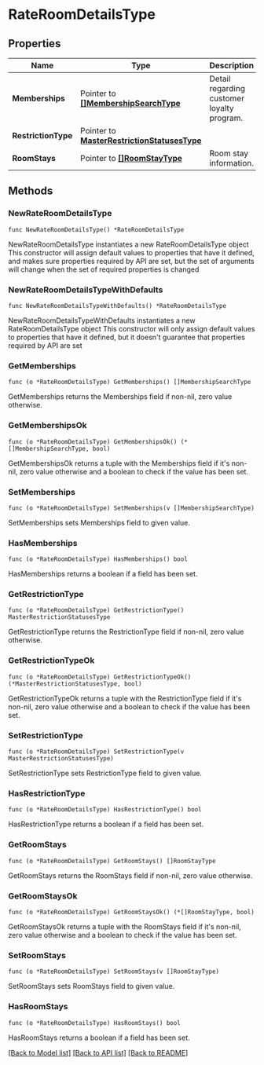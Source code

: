 # RateRoomDetailsType

## Properties

Name | Type | Description | Notes
------------ | ------------- | ------------- | -------------
**Memberships** | Pointer to [**[]MembershipSearchType**](MembershipSearchType.md) | Detail regarding customer loyalty program. | [optional] 
**RestrictionType** | Pointer to [**MasterRestrictionStatusesType**](MasterRestrictionStatusesType.md) |  | [optional] 
**RoomStays** | Pointer to [**[]RoomStayType**](RoomStayType.md) | Room stay information. | [optional] 

## Methods

### NewRateRoomDetailsType

`func NewRateRoomDetailsType() *RateRoomDetailsType`

NewRateRoomDetailsType instantiates a new RateRoomDetailsType object
This constructor will assign default values to properties that have it defined,
and makes sure properties required by API are set, but the set of arguments
will change when the set of required properties is changed

### NewRateRoomDetailsTypeWithDefaults

`func NewRateRoomDetailsTypeWithDefaults() *RateRoomDetailsType`

NewRateRoomDetailsTypeWithDefaults instantiates a new RateRoomDetailsType object
This constructor will only assign default values to properties that have it defined,
but it doesn't guarantee that properties required by API are set

### GetMemberships

`func (o *RateRoomDetailsType) GetMemberships() []MembershipSearchType`

GetMemberships returns the Memberships field if non-nil, zero value otherwise.

### GetMembershipsOk

`func (o *RateRoomDetailsType) GetMembershipsOk() (*[]MembershipSearchType, bool)`

GetMembershipsOk returns a tuple with the Memberships field if it's non-nil, zero value otherwise
and a boolean to check if the value has been set.

### SetMemberships

`func (o *RateRoomDetailsType) SetMemberships(v []MembershipSearchType)`

SetMemberships sets Memberships field to given value.

### HasMemberships

`func (o *RateRoomDetailsType) HasMemberships() bool`

HasMemberships returns a boolean if a field has been set.

### GetRestrictionType

`func (o *RateRoomDetailsType) GetRestrictionType() MasterRestrictionStatusesType`

GetRestrictionType returns the RestrictionType field if non-nil, zero value otherwise.

### GetRestrictionTypeOk

`func (o *RateRoomDetailsType) GetRestrictionTypeOk() (*MasterRestrictionStatusesType, bool)`

GetRestrictionTypeOk returns a tuple with the RestrictionType field if it's non-nil, zero value otherwise
and a boolean to check if the value has been set.

### SetRestrictionType

`func (o *RateRoomDetailsType) SetRestrictionType(v MasterRestrictionStatusesType)`

SetRestrictionType sets RestrictionType field to given value.

### HasRestrictionType

`func (o *RateRoomDetailsType) HasRestrictionType() bool`

HasRestrictionType returns a boolean if a field has been set.

### GetRoomStays

`func (o *RateRoomDetailsType) GetRoomStays() []RoomStayType`

GetRoomStays returns the RoomStays field if non-nil, zero value otherwise.

### GetRoomStaysOk

`func (o *RateRoomDetailsType) GetRoomStaysOk() (*[]RoomStayType, bool)`

GetRoomStaysOk returns a tuple with the RoomStays field if it's non-nil, zero value otherwise
and a boolean to check if the value has been set.

### SetRoomStays

`func (o *RateRoomDetailsType) SetRoomStays(v []RoomStayType)`

SetRoomStays sets RoomStays field to given value.

### HasRoomStays

`func (o *RateRoomDetailsType) HasRoomStays() bool`

HasRoomStays returns a boolean if a field has been set.


[[Back to Model list]](../README.md#documentation-for-models) [[Back to API list]](../README.md#documentation-for-api-endpoints) [[Back to README]](../README.md)


